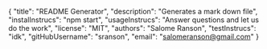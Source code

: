 {
	"title": "README Generator",
	"description": "Generates a mark down file",
	"instalInstrucs": "npm start",
	"usageInstrucs": "Answer questions and let us do the work",
	"license": "MIT",
	"authors": "Salome Ranson",
	"testInstrucs": "idk",
	"gitHubUsername": "sranson",
	"email": "salomeranson@gmail.com"
}
